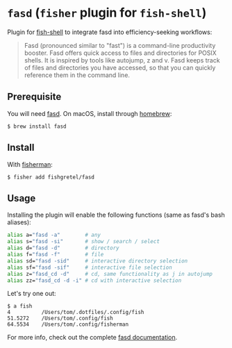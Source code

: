# `fasd` (`fisher` plugin for `fish-shell`)

Plugin for [fish-shell](https://fishshell.com/) to integrate fasd into efficiency-seeking workflows:

> Fasd (pronounced similar to "fast") is a command-line productivity booster. Fasd offers quick access to files and directories for POSIX shells. It is inspired by tools like autojump, z and v. Fasd keeps track of files and directories you have accessed, so that you can quickly reference them in the command line.

## Prerequisite

You will need [fasd](https://github.com/clvv/fasd). On macOS, install through [homebrew]:

```fish
$ brew install fasd
```

## Install

With [fisherman](https://github.com/jorgebucaran/fisher):

```fish
$ fisher add fishgretel/fasd
```

## Usage

Installing the plugin will enable the following functions (same as fasd's bash aliases):

```bash
alias a="fasd -a"        # any
alias s="fasd -si"       # show / search / select
alias d="fasd -d"        # directory
alias f="fasd -f"        # file
alias sd="fasd -sid"     # interactive directory selection
alias sf="fasd -sif"     # interactive file selection
alias z="fasd_cd -d"     # cd, same functionality as j in autojump
alias zz="fasd_cd -d -i" # cd with interactive selection
```

Let's try one out:

```
$ a fish
4          /Users/tom/.dotfiles/.config/fish
51.5272    /Users/tom/.config/fish
64.5534    /Users/tom/.config/fisherman
```

For more info, check out the complete [fasd documentation][fasd].

[fish]: https://fishshell.com
[fasd]: https://github.com/clvv/fasd
[homebrew]: https://brew.sh
[fisherman]: https://github.com/fisherman/fisherman
